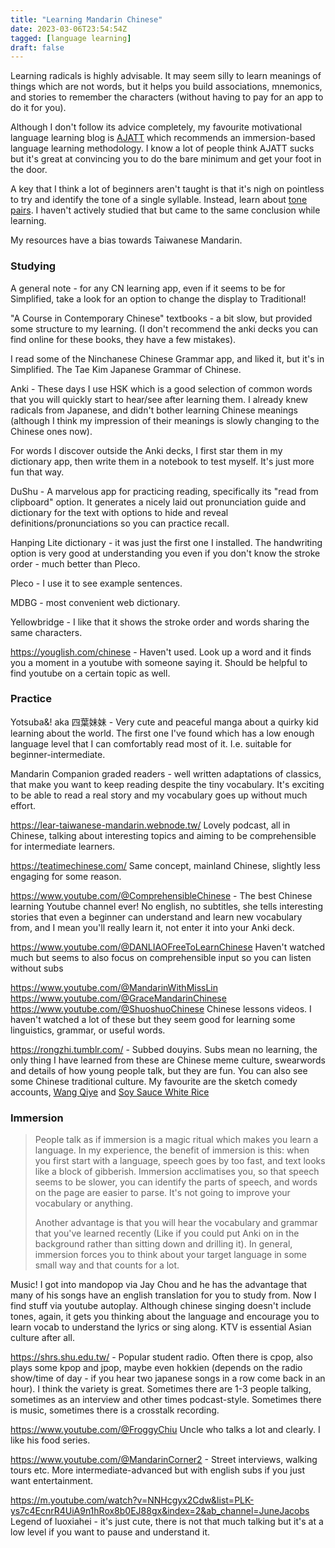 ```yaml
---
title: "Learning Mandarin Chinese"
date: 2023-03-06T23:54:54Z
tagged: [language learning]
draft: false
---
```


Learning radicals is highly advisable. It may seem silly to learn meanings of things which are not words, but it helps you build associations, mnemonics, and stories to remember the characters (without having to pay for an app to do it for you).

Although I don't follow its advice completely, my favourite motivational language learning blog is [AJATT](http://www.alljapaneseallthetime.com/blog/) which recommends an immersion-based language learning methodology. I know a lot of people think AJATT sucks but it's great at convincing you to do the bare minimum and get your foot in the door.

A key that I think a lot of beginners aren't taught is that it's nigh on pointless to try and identify the tone of a single syllable. Instead, learn about [tone pairs](https://www.hackingchinese.com/focusing-on-tone-pairs-to-improve-your-mandarin-pronunciation/). I haven't actively studied that but came to the same conclusion while learning.

My resources have a bias towards Taiwanese Mandarin.

### Studying

A general note - for any CN learning app, even if it seems to be for Simplified, take a look for an option to change the display to Traditional!

"A Course in Contemporary Chinese" textbooks - a bit slow, but provided some structure to my learning. (I don't recommend the anki decks you can find online for these books, they have a few mistakes). 

I read some of the Ninchanese Chinese Grammar app, and liked it, but it's in Simplified. The Tae Kim Japanese Grammar of Chinese.

Anki - These days I use HSK which is a good selection of common words that you will quickly start to hear/see after learning them. I already knew radicals from Japanese, and didn't bother learning Chinese meanings (although I think my impression of their meanings is slowly changing to the Chinese ones now).

For words I discover outside the Anki decks, I first star them in my dictionary app, then write them in a notebook to test myself. It's just more fun that way.

DuShu - A marvelous app for practicing reading, specifically its "read from clipboard" option. It generates a nicely laid out pronunciation guide and dictionary for the text with options to hide and reveal definitions/pronunciations so you can practice recall.

Hanping Lite dictionary - it was just the first one I installed. The handwriting option is very good at understanding you even if you don't know the stroke order - much better than Pleco.

Pleco - I use it to see example sentences.

MDBG - most convenient web dictionary.

Yellowbridge - I like that it shows the stroke order and words sharing the same characters. 

https://youglish.com/chinese - Haven't used. Look up a word and it finds you a moment in a youtube with someone saying it. Should be helpful to find youtube on a certain topic as well.

### Practice

Yotsuba&! aka 四葉妹妹 - Very cute and peaceful manga about a quirky kid learning about the world. The first one I've found which has a low enough language level that I can comfortably read most of it. I.e. suitable for beginner-intermediate.

Mandarin Companion graded readers - well written adaptations of classics, that make you want to keep reading despite the tiny vocabulary. It's exciting to be able to read a real story and my vocabulary goes up without much effort.

https://lear-taiwanese-mandarin.webnode.tw/
Lovely podcast, all in Chinese, talking about interesting topics and aiming to be comprehensible for intermediate learners.

https://teatimechinese.com/
Same concept, mainland Chinese, slightly less engaging for some reason.

https://www.youtube.com/@ComprehensibleChinese - The best Chinese learning Youtube channel ever! No english, no subtitles, she tells interesting stories that even a beginner can understand and learn new vocabulary from, and I mean you'll really learn it, not enter it into your Anki deck.

https://www.youtube.com/@DANLIAOFreeToLearnChinese
Haven't watched much but seems to also focus on comprehensible input so you can listen without subs

https://www.youtube.com/@MandarinWithMissLin
https://www.youtube.com/@GraceMandarinChinese
https://www.youtube.com/@ShuoshuoChinese
Chinese lessons videos. I haven't watched a lot of these but they seem good for learning some linguistics, grammar, or useful words.

https://rongzhi.tumblr.com/ - Subbed douyins. Subs mean no learning, the only thing I have learned from these are Chinese meme culture, swearwords and details of how young people talk, but they are fun. You can also see some Chinese traditional culture. My favourite are the sketch comedy accounts, [Wang Qiye](rongzhi.tumblr.com/tagged/王七叶) and [Soy Sauce White Rice](https://rongzhi.tumblr.com/tagged/%E9%85%B1%E6%B2%B9%E7%99%BD%E7%B1%B3%E9%A5%AD)

### Immersion

> People talk as if immersion is a magic ritual which makes you learn a language. In my experience, the benefit of immersion is this: when you first start with a language, speech goes by too fast, and text looks like a block of gibberish. Immersion acclimatises you, so that speech seems to be slower, you can identify the parts of speech, and words on the page are easier to parse. It's not going to improve your vocabulary or anything.
>
> Another advantage is that you will hear the vocabulary and grammar that you've learned recently (Like if you could put Anki on in the background rather than sitting down and drilling it). In general, immersion forces you to think about your target language in some small way and that counts for a lot.

Music! I got into mandopop via Jay Chou and he has the advantage that many of his songs have an english translation for you to study from. Now I find stuff via youtube autoplay. Although chinese singing doesn't include tones, again, it gets you thinking about the language and encourage you to learn vocab to understand the lyrics or sing along. KTV is essential Asian culture after all.

https://shrs.shu.edu.tw/ - Popular student radio. Often there is cpop, also plays some kpop and jpop, maybe even hokkien (depends on the radio show/time of day - if you hear two japanese songs in a row come back in an hour). I think the variety is great. Sometimes there are 1-3 people talking, sometimes as an interview and other times podcast-style. Sometimes there is music, sometimes there is a crosstalk recording.

https://www.youtube.com/@FroggyChiu Uncle who talks a lot and clearly. I like his food series.

https://www.youtube.com/@MandarinCorner2 - Street interviews, walking tours etc. More intermediate-advanced but with english subs if you just want entertainment.

https://m.youtube.com/watch?v=NNHcgyx2Cdw&list=PLK-ys7c4EcnrR4UiA9n1hRox8b0EJ88gx&index=2&ab_channel=JuneJacobs Legend of luoxiahei - it's just cute, there is not that much talking but it's at a low level if you want to pause and understand it.